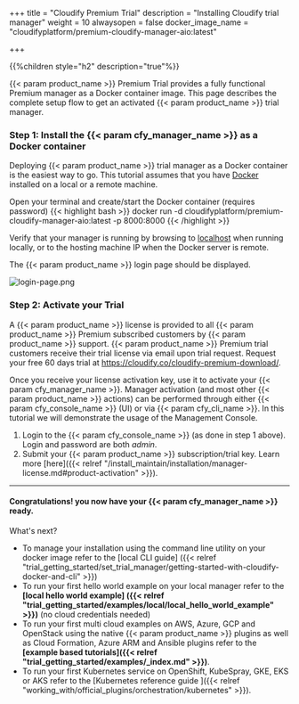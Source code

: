+++
title = "Cloudify Premium Trial"
description = "Installing Cloudify trial manager"
weight = 10
alwaysopen = false
docker_image_name = "cloudifyplatform/premium-cloudify-manager-aio:latest"

+++

{{%children style="h2" description="true"%}}

 {{< param product_name >}} Premium Trial provides a fully functional Premium manager as a Docker container image. This page describes the complete setup flow to get an activated {{< param product_name >}} trial manager.

### Step 1: Install the {{< param cfy_manager_name >}} as a Docker container


Deploying {{< param product_name >}} trial manager as a Docker container is the easiest way to go.
This tutorial assumes that you have [Docker](https://docs.docker.com/install) installed on a local or a remote machine.

Open your terminal and create/start the Docker container (requires password)
{{< highlight bash >}}
docker run -d cloudifyplatform/premium-cloudify-manager-aio:latest -p 8000:8000
{{< /highlight >}}

Verify that your manager is running by browsing to [localhost](http://localhost) when running locally,
or to the hosting machine IP when the Docker server is remote.

The {{< param product_name >}} login page should be displayed.

![login-page.png]( /images/ui/pages/login-page.png )


### Step 2: Activate your Trial

A {{< param product_name >}} license is provided to all {{< param product_name >}} Premium subscribed customers by {{< param product_name >}} support.
{{< param product_name >}} Premium trial customers receive their trial license via email upon trial request.
Request your free 60 days trial at https://cloudify.co/cloudify-premium-download/.  

Once you receive your license activation key, use it to activate your {{< param cfy_manager_name >}}. Manager activation (and most other {{< param product_name >}} actions) can be performed through either {{< param cfy_console_name >}} (UI) or via {{< param cfy_cli_name >}}.
In this tutorial we will demonstrate the usage of the Management Console.

1. Login to the {{< param cfy_console_name >}} (as done in step 1 above). Login and password are both _admin_.
2. Submit your {{< param product_name >}} subscription/trial key. Learn more [here]({{< relref "/install_maintain/installation/manager-license.md#product-activation" >}}).



____

#### Congratulations! you now have your {{< param cfy_manager_name >}} ready.

What's next?

* To manage your installation using the command line utility on your docker image refer to the [local CLI guide] ({{< relref "trial_getting_started/set_trial_manager/getting-started-with-cloudify-docker-and-cli" >}})
* To run your first hello world example on your local manager refer to the **[local hello world example] ({{< relref "trial_getting_started/examples/local/local_hello_world_example" >}})** (no cloud credentials needed)
* To run your first multi cloud examples on AWS, Azure, GCP and OpenStack using the native {{< param product_name >}} plugins as well as Cloud Formation, Azure ARM and Ansible plugins refer to the  **[example based tutorials]({{< relref "trial_getting_started/examples/_index.md" >}})**.
* To run your first Kubernetes service on OpenShift, KubeSpray, GKE, EKS or AKS refer to the  [Kubernetes reference guide ]({{< relref "working_with/official_plugins/orchestration/kubernetes" >}}).

